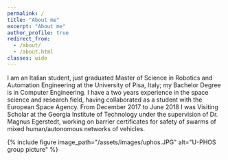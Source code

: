 ```yaml
---
permalink: /
title: "About me"
excerpt: "About me"
author_profile: true
redirect_from: 
  - /about/
  - /about.html
classes: wide
---
```


I am an Italian student, just graduated Master of Science in Robotics and Automation Engineering at the University of Pisa, Italy; my Bachelor Degree is in Computer Engineering. I have a two years experience in the space science and research field, having collaborated as a student with the European Space Agency. From December 2017 to June 2018 I was Visiting Scholar at the Georgia Institute of Technology under the supervision of Dr. Magnus Egerstedt, working on barrier certificates for safety of swarms of mixed human/autonomous networks of vehicles.

{% include figure image_path="/assets/images/uphos.JPG" alt="U-PHOS group picture" %}